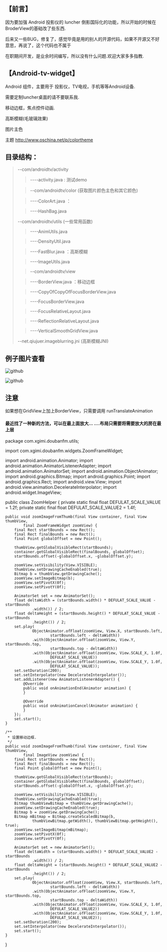 【前言】
---------------------------

因为要加强 Android 投影仪的 luncher 倒影国际化的功能，所以开始的时候在BroderView的基础改了些东西.

后来又一些BUG，修复了，感觉毕竟是用的别人的开源代码，如果不开源又不好意思，再说了，这个代码也不属于

在职期间开发，是业余时间编写，所以没有什么问题.欢迎大家多多指教.

【Android-tv-widget】
---------------------------

Android 组件，主要用于 投影仪，TV电视，手机等等Android设备.

需要定制luncher桌面的请不要联系我.

移动边框，焦点控件动画.

高斯模糊(毛玻璃效果)

图片主色

主题  http://www.oschina.net/p/colortheme

目录结构：
---------------------------
> --com/androidtv/activity
>
>> ----activity.java : 测试demo
>
>>--com/androidtv/color (获取图片颜色主色和其它颜色)
>
>>----ColorArt.java ：
>
>>----HashBag.java
>
>--com/androidtv/utils (一些常用函数)
>
>>----AnimUtils.java
>
>>----DensityUtil.java
>
>>----FastBlur.java  ：高斯模糊
>
>>----ImageUtils.java
>
>>--com/androidtv/view
>
>>----BorderView.java ：移动边框
>
>>----CopyOfCopyOfFocusBorderView.java
>
>>----FocusBorderView.java
>
>>----FocusRelativeLayout.java
>
>>----ReflectionRelativeLayout.java
>
>>----VerticalSmoothGridView.java
>
>--net.qiujuer.imageblurring.jni (高斯模糊JNI)

例子图片查看
----------------------------------

![github](https://github.com/FrozenFreeFall/Android-tv-widget/blob/master/demo/QQ%E5%9B%BE%E7%89%8720150123025437.png)

![github](https://github.com/FrozenFreeFall/Android-tv-widget/blob/master/demo/QQ%E5%9B%BE%E7%89%8720150123025444.jpg)

注意
----------------------------------

如果想在GridView上加上BorderView，只需要调用 runTranslateAnimation



#### 最近找了一种新的方法，可以在最上面放大... ....布局只需要将需要放大的房在最上层 #####
package com.xgimi.doubanfm.utils;

import com.xgimi.doubanfm.widgets.ZoomFrameWidget;

import android.animation.Animator;
import android.animation.AnimatorListenerAdapter;
import android.animation.AnimatorSet;
import android.animation.ObjectAnimator;
import android.graphics.Bitmap;
import android.graphics.Point;
import android.graphics.Rect;
import android.view.View;
import android.view.animation.DecelerateInterpolator;
import android.widget.ImageView;

public class ZoomHelper {
	private static final float DEFULAT_SCALE_VALUE = 1.2f;
	private static final float DEFULAT_SCALE_VALUE2 = 1.4f;

	public void zoomImageFromThumb(final View container, final View thumbView,
			final ZoomFrameWidget zoomView) {
		final Rect startBounds = new Rect();
		final Rect finalBounds = new Rect();
		final Point globalOffset = new Point();

		thumbView.getGlobalVisibleRect(startBounds);
		container.getGlobalVisibleRect(finalBounds, globalOffset);
		startBounds.offset(-globalOffset.x, -globalOffset.y);

		zoomView.setVisibility(View.VISIBLE);
		thumbView.setDrawingCacheEnabled(true);
		Bitmap b = thumbView.getDrawingCache();
		zoomView.setImageBitmap(b);
		zoomView.setPivotX(0f);
		zoomView.setPivotY(0f);

		AnimatorSet set = new AnimatorSet();
		float deltaWidth = (startBounds.width() * DEFULAT_SCALE_VALUE - startBounds
				.width()) / 2;
		float deltaHeight = (startBounds.height() * DEFULAT_SCALE_VALUE - startBounds
				.height()) / 2;
		set.play(
				ObjectAnimator.ofFloat(zoomView, View.X, startBounds.left,
						startBounds.left - deltaWidth))
				.with(ObjectAnimator.ofFloat(zoomView, View.Y, startBounds.top,
						startBounds.top - deltaWidth))
				.with(ObjectAnimator.ofFloat(zoomView, View.SCALE_X, 1.0f,
						DEFULAT_SCALE_VALUE))
				.with(ObjectAnimator.ofFloat(zoomView, View.SCALE_Y, 1.0f,
						DEFULAT_SCALE_VALUE));
		set.setDuration(200);
		set.setInterpolator(new DecelerateInterpolator());
		set.addListener(new AnimatorListenerAdapter() {
			@Override
			public void onAnimationEnd(Animator animation) {
			}

			@Override
			public void onAnimationCancel(Animator animation) {
			}
		});
		set.start();
	}

	/**
	 * 设置移动边框.
	 */
	public void zoomImageFromThumb(final View container, final View thumbView,
			final ImageView zoomView) {
		final Rect startBounds = new Rect();
		final Rect finalBounds = new Rect();
		final Point globalOffset = new Point();

		thumbView.getGlobalVisibleRect(startBounds);
		container.getGlobalVisibleRect(finalBounds, globalOffset);
		startBounds.offset(-globalOffset.x, -globalOffset.y);

		zoomView.setVisibility(View.VISIBLE);
		thumbView.setDrawingCacheEnabled(true);
		Bitmap thumbViewBitmap = thumbView.getDrawingCache();
		zoomView.setDrawingCacheEnabled(true);
		Bitmap b = zoomView.getDrawingCache();
		Bitmap mBitmap = Bitmap.createScaledBitmap(b,
				thumbViewBitmap.getWidth(), thumbViewBitmap.getHeight(), true);
		zoomView.setImageBitmap(mBitmap);
		zoomView.setPivotX(0f);
		zoomView.setPivotY(0f);

		AnimatorSet set = new AnimatorSet();
		float deltaWidth = (startBounds.width() * DEFULAT_SCALE_VALUE2 - startBounds
				.width()) / 2;
		float deltaHeight = (startBounds.height() * DEFULAT_SCALE_VALUE2 - startBounds
				.height()) / 2;
		set.play(
				ObjectAnimator.ofFloat(zoomView, View.X, startBounds.left,
						startBounds.left - deltaWidth))
				.with(ObjectAnimator.ofFloat(zoomView, View.Y, startBounds.top,
						startBounds.top - deltaWidth))
				.with(ObjectAnimator.ofFloat(zoomView, View.SCALE_X, 1.0f,
						DEFULAT_SCALE_VALUE2))
				.with(ObjectAnimator.ofFloat(zoomView, View.SCALE_Y, 1.0f,
						DEFULAT_SCALE_VALUE2));
		set.setDuration(200);
		set.setInterpolator(new DecelerateInterpolator());
		set.start();
	}
}
